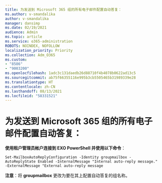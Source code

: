 ```yaml
---
title: 为发送到 Microsoft 365 组的所有电子邮件配置自动答复：
ms.author: v-smandalika
author: v-smandalika
manager: dansimp
ms.date: 02/19/2021
audience: Admin
ms.topic: article
ms.service: o365-administration
ROBOTS: NOINDEX, NOFOLLOW
localization_priority: Priority
ms.collection: Adm_O365
ms.custom:
- "8586"
- "9003200"
ms.openlocfilehash: 1adc3c131daedb26d88710f4b4078b0622ad13c5
ms.sourcegitcommit: ab75f66355116e995b3cb5505465b31989339e28
ms.translationtype: HT
ms.contentlocale: zh-CN
ms.lasthandoff: 08/13/2021
ms.locfileid: "58331521"
---
```

# <a name="to-configure-auto-reply-for-all-emails-sent-to-microsoft-365-group"></a>为发送到 Microsoft 365 组的所有电子邮件配置自动答复：

**使用租户管理员帐户连接到 EXO PowerShell 并使用以下命令**：

`Set-MailboxAutoReplyConfiguration -Identity groupmailbox -AutoReplyState Enabled -InternalMessage "Internal auto-reply message." -ExternalMessage "External auto-reply message`

**注意**：将 **groupmailbox** 更改为要在其上配置自动答复的组名称。

